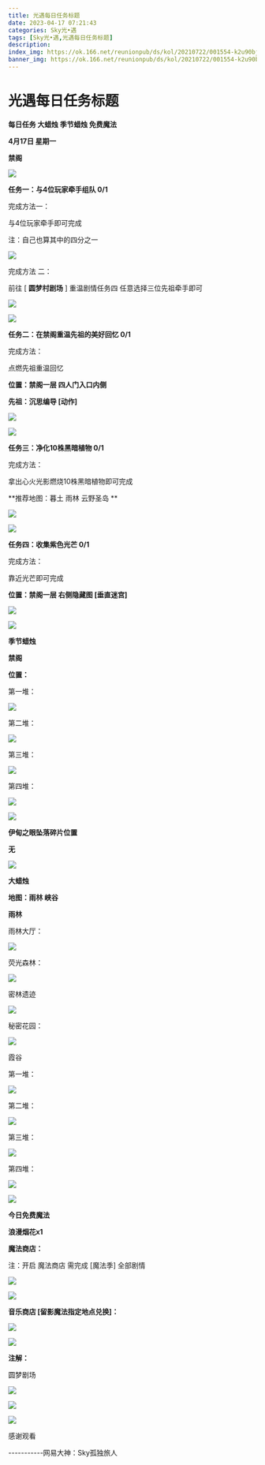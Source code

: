```yaml
---
title: 光遇每日任务标题
date: 2023-04-17 07:21:43
categories: Sky光•遇
tags: [Sky光•遇,光遇每日任务标题]
description: 
index_img: https://ok.166.net/reunionpub/ds/kol/20210722/001554-k2u90bj7ay.png?imageView&thumbnail=600x0&type=jpg
banner_img: https://ok.166.net/reunionpub/ds/kol/20210722/001554-k2u90bj7ay.png?imageView&thumbnail=600x0&type=jpg
---
```

# 光遇每日任务标题
**每日任务 大蜡烛 季节蜡烛 免费魔法**

 **4月17日 星期一**

 **禁阁**

![](https://img.166.net/reunionpub/ds/kol/20230417/001632-kgs1maensb.jpg)

 **任务一：与4位玩家牵手组队 0/1**

完成方法一：

与4位玩家牵手即可完成

注：自己也算其中的四分之一

![](https://img.166.net/reunionpub/ds/kol/20230417/000107-yea1zflds9.jpeg)

完成方法 二：

前往 [ **圆梦村剧场** ] 重温剧情任务四 任意选择三位先祖牵手即可

![](https://img.166.net/reunionpub/ds/kol/20230417/000118-eizpg9cwy1.jpeg)

![](https://img.166.net/reunionpub/ds/kol/20230417/000125-ofw1shagnc.jpeg)

 **任务二：在禁阁重温先祖的美好回忆 0/1**

完成方法：

点燃先祖重温回忆

 **位置：禁阁一层  四人门入口内侧**

 **先祖：沉思编导 [动作]**

![](https://img.166.net/reunionpub/ds/kol/20230417/000452-moucfd1wn9.jpeg)

![](https://img.166.net/reunionpub/ds/kol/20230417/000359-ie2vbkwlc3.jpeg)

 **任务三：净化10株黑暗植物 0/1**

完成方法：

拿出心火光影燃烧10株黑暗植物即可完成

 **推荐地图：暮土 雨林 云野圣岛  **

![](https://img.166.net/reunionpub/ds/kol/20230417/000139-7c68fnbmli.jpeg)

![](https://img.166.net/reunionpub/ds/kol/20230417/000144-6kztpigcs5.jpeg)

 **任务四：收集紫色光芒 0/1**

完成方法：

靠近光芒即可完成

 **位置：禁阁一层 右侧隐藏图 [垂直迷宫]**

![](https://img.166.net/reunionpub/ds/kol/20230417/000204-i3po2s9lb4.jpeg)

![](https://img.166.net/reunionpub/ds/kol/20221018/100256-wzutnocka0.png)

 **季节蜡烛**

 **禁阁**

 **位置：**

第一堆：

![](https://img.166.net/reunionpub/ds/kol/20230417/000731-vlk7jfgan4.jpeg)

第二堆：

![](https://img.166.net/reunionpub/ds/kol/20230417/000740-fowyvp12l9.jpeg)

第三堆：

![](https://img.166.net/reunionpub/ds/kol/20230417/000748-1eltqk6hi5.jpeg)

第四堆：

![](https://img.166.net/reunionpub/ds/kol/20230417/000755-l7s5efg4a2.jpeg)

![](https://img.166.net/reunionpub/ds/kol/20221130/005912-5mvshq9nf3.png)

 **伊甸之眼坠落碎片位置**

 **无**

![](https://img.166.net/reunionpub/ds/kol/20230313/005012-cdpy0kr1uq.png)

 **大蜡烛**

 **地图：雨林 峡谷**

 **雨林**

雨林大厅：

![](https://img.166.net/reunionpub/ds/kol/20230414/001148-hjlc2pudag.jpeg)

荧光森林：

![](https://img.166.net/reunionpub/ds/kol/20230414/001239-onpdevbq9f.jpeg)

密林遗迹

![](https://img.166.net/reunionpub/ds/kol/20230414/001418-r2tcwjazgp.jpeg)

秘密花园：

![](https://img.166.net/reunionpub/ds/kol/20230414/001316-7l6amydqhu.jpeg)

霞谷

第一堆：

![](https://img.166.net/reunionpub/ds/kol/20230417/001349-69a3ks78im.jpeg)

第二堆：

![](https://img.166.net/reunionpub/ds/kol/20230417/001357-8ec4qtmw3u.jpeg)

第三堆：

![](https://img.166.net/reunionpub/ds/kol/20230417/001405-bglpvk27ar.jpeg)

第四堆：

![](https://img.166.net/reunionpub/ds/kol/20230417/001412-5bt4e9yo0u.jpeg)

![](https://img.166.net/reunionpub/ds/kol/20221018/100256-wzutnocka0.png)

 **今日免费魔法**

 **浪漫烟花x1**

 **魔法商店：**

注：开启 魔法商店 需完成 [魔法季] 全部剧情

![](https://img.166.net/reunionpub/ds/kol/20221018/100559-oibznvdtus.png)

![](https://img.166.net/reunionpub/ds/kol/20230417/001139-atzp5es2vq.jpeg)

 **音乐商店 [留影魔法指定地点兑换]：**

![](https://img.166.net/reunionpub/ds/kol/20230417/001156-p3rdbfc0io.jpeg)

 **![](https://img.166.net/reunionpub/ds/kol/20221018/100256-wzutnocka0.png)**

 **注解：**

圆梦剧场

![](https://img.166.net/reunionpub/ds/kol/20230417/001300-i5dgz7ptks.jpeg)

![](https://img.166.net/reunionpub/ds/kol/20230417/001307-w7h1jknyia.jpeg)

 **![](https://img.166.net/reunionpub/ds/kol/20221018/100256-wzutnocka0.png)**

感谢观看

\-----------网易大神：Sky孤独旅人

